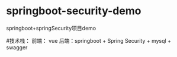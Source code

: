 # springboot-security-demo
springboot+springSecurity项目demo

#技术栈：
前端： vue
后端：springboot + Spring Security + mysql + swagger